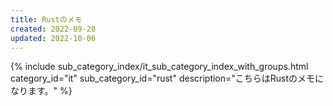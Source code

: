 ```yaml
---
title: Rustのメモ
created: 2022-09-28
updated: 2022-10-06
---
```

{% include sub_category_index/it_sub_category_index_with_groups.html
    category_id="it"
    sub_category_id="rust"
    description="こちらはRustのメモになります。" %}
